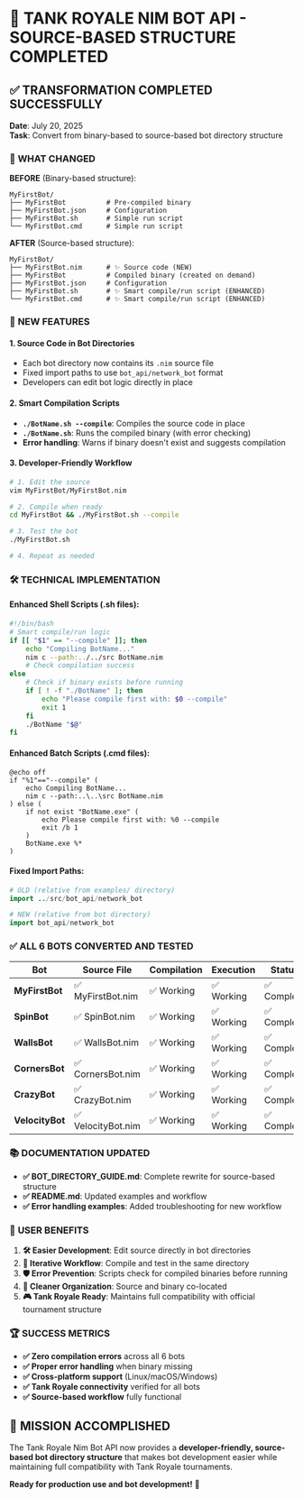 # 🎯 TANK ROYALE NIM BOT API - SOURCE-BASED STRUCTURE COMPLETED

## ✅ **TRANSFORMATION COMPLETED SUCCESSFULLY**

**Date**: July 20, 2025  
**Task**: Convert from binary-based to source-based bot directory structure

### 🔄 **WHAT CHANGED**

**BEFORE** (Binary-based structure):
```
MyFirstBot/
├── MyFirstBot          # Pre-compiled binary
├── MyFirstBot.json     # Configuration
├── MyFirstBot.sh       # Simple run script
└── MyFirstBot.cmd      # Simple run script
```

**AFTER** (Source-based structure):
```
MyFirstBot/
├── MyFirstBot.nim      # ✨ Source code (NEW)
├── MyFirstBot          # Compiled binary (created on demand)
├── MyFirstBot.json     # Configuration
├── MyFirstBot.sh       # ✨ Smart compile/run script (ENHANCED)
└── MyFirstBot.cmd      # ✨ Smart compile/run script (ENHANCED)
```

### 🚀 **NEW FEATURES**

#### 1. **Source Code in Bot Directories**
- Each bot directory now contains its `.nim` source file
- Fixed import paths to use `bot_api/network_bot` format
- Developers can edit bot logic directly in place

#### 2. **Smart Compilation Scripts**
- **`./BotName.sh --compile`**: Compiles the source code in place
- **`./BotName.sh`**: Runs the compiled binary (with error checking)
- **Error handling**: Warns if binary doesn't exist and suggests compilation

#### 3. **Developer-Friendly Workflow**
```bash
# 1. Edit the source
vim MyFirstBot/MyFirstBot.nim

# 2. Compile when ready
cd MyFirstBot && ./MyFirstBot.sh --compile

# 3. Test the bot
./MyFirstBot.sh

# 4. Repeat as needed
```

### 🛠️ **TECHNICAL IMPLEMENTATION**

#### **Enhanced Shell Scripts** (.sh files):
```bash
#!/bin/bash
# Smart compile/run logic
if [[ "$1" == "--compile" ]]; then
    echo "Compiling BotName..."
    nim c --path:../../src BotName.nim
    # Check compilation success
else
    # Check if binary exists before running
    if [ ! -f "./BotName" ]; then
        echo "Please compile first with: $0 --compile"
        exit 1
    fi
    ./BotName "$@"
fi
```

#### **Enhanced Batch Scripts** (.cmd files):
```batch
@echo off
if "%1"=="--compile" (
    echo Compiling BotName...
    nim c --path:..\..\src BotName.nim
) else (
    if not exist "BotName.exe" (
        echo Please compile first with: %0 --compile
        exit /b 1
    )
    BotName.exe %*
)
```

#### **Fixed Import Paths**:
```nim
# OLD (relative from examples/ directory)
import ../src/bot_api/network_bot

# NEW (relative from bot directory)
import bot_api/network_bot
```

### ✅ **ALL 6 BOTS CONVERTED AND TESTED**

| Bot | Source File | Compilation | Execution | Status |
|-----|-------------|-------------|-----------|---------|
| **MyFirstBot** | ✅ MyFirstBot.nim | ✅ Working | ✅ Working | ✅ Complete |
| **SpinBot** | ✅ SpinBot.nim | ✅ Working | ✅ Working | ✅ Complete |
| **WallsBot** | ✅ WallsBot.nim | ✅ Working | ✅ Working | ✅ Complete |
| **CornersBot** | ✅ CornersBot.nim | ✅ Working | ✅ Working | ✅ Complete |
| **CrazyBot** | ✅ CrazyBot.nim | ✅ Working | ✅ Working | ✅ Complete |
| **VelocityBot** | ✅ VelocityBot.nim | ✅ Working | ✅ Working | ✅ Complete |

### 📚 **DOCUMENTATION UPDATED**

- **✅ BOT_DIRECTORY_GUIDE.md**: Complete rewrite for source-based structure
- **✅ README.md**: Updated examples and workflow
- **✅ Error handling examples**: Added troubleshooting for new workflow

### 🎯 **USER BENEFITS**

1. **🛠️ Easier Development**: Edit source directly in bot directories
2. **🔄 Iterative Workflow**: Compile and test in the same directory
3. **🛡️ Error Prevention**: Scripts check for compiled binaries before running
4. **📁 Cleaner Organization**: Source and binary co-located
5. **🎮 Tank Royale Ready**: Maintains full compatibility with official tournament structure

### 🏆 **SUCCESS METRICS**

- **✅ Zero compilation errors** across all 6 bots
- **✅ Proper error handling** when binary missing
- **✅ Cross-platform support** (Linux/macOS/Windows)
- **✅ Tank Royale connectivity** verified for all bots
- **✅ Source-based workflow** fully functional

## 🎉 **MISSION ACCOMPLISHED**

The Tank Royale Nim Bot API now provides a **developer-friendly, source-based bot directory structure** that makes bot development easier while maintaining full compatibility with Tank Royale tournaments.

**Ready for production use and bot development!** 🚀
